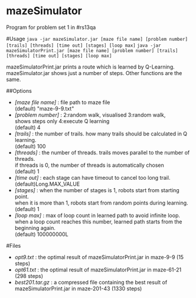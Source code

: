 mazeSimulator
=============

Program for problem set 1 in #rs13qa

#Usage
`java -jar mazeSimulator.jar [maze file name] [problem number] [trails] [threads] [time out] [stages] [loop max]`
`java -jar mazeSimulatorPrint.jar [maze file name] [problem number] [trails] [threads] [time out] [stages] [loop max]`

mazeSimulatorPrint.jar prints a route which is learned by Q-Learning.  
mazeSimulator.jar shows just a number of steps. Other functions are the same.

##Options
* _[maze file name]_ : file path to maze file  
(default) "maze-9-9.txt"
* _[problem number]_ : 2:random walk, visualised 3:random walk,   
shows steps only 4:execute Q learning  
(default) 4
* _[trails]_ : the number of trails. how many trails should be calculated in Q learning.  
(default) 100
* _[threads]_ : the number of threads. trails moves parallel to the number of threads.  
if threads is 0, the number of threads is automatically chosen  
(default) 1
* _[time out]_ : each stage can have timeout to cancel too long trail.  
(default)Long.MAX_VALUE
* _[stages]_ : when the number of stages is 1, robots start from starting point.  
when it is more than 1, robots start from random points during learning.  
(default) 1
* _[loop max]_ : max of loop count in learned path to avoid infinite loop.  
when a loop count reaches this number, learned path starts from the beginning again.  
(default) 100000000L

#Files
* _opt9.txt_ : the optimal result of mazeSimulatorPrint.jar in maze-9-9 (15 steps)
* _opt61.txt_ : the optimal result of mazeSimulatorPrint.jar in maze-61-21 (298 steps)
* _best201.tar.gz_ : a compressed file containing the best result of  
mazeSimulatorPrint.jar in maze-201-43 (1330 steps)

